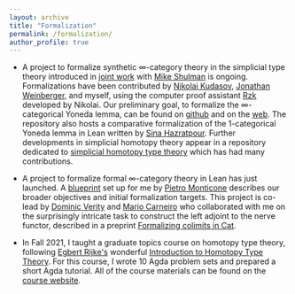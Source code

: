 ```yaml
---
layout: archive
title: "Formalization"
permalink: /formalization/
author_profile: true
---
```


* A project to formalize synthetic &infin;-category theory in the simplicial type theory introduced in [joint work](https://emilyriehl.github.io/files/synthetic.pdf) with [Mike Shulman](https://home.sandiego.edu/~shulman/) is ongoing. Formalizations have been contributed by [Nikolai Kudasov](https://fizruk.github.io/), [Jonathan Weinberger](https://sites.google.com/view/jonathanweinbergers), and myself, using the computer proof assistant [Rzk](https://github.com/fizruk/rzk) developed by Nikolai. Our preliminary goal, to formalize the &infin;-categorical Yoneda lemma, can be found on [github](https://github.com/emilyriehl/yoneda) and on the [web](https://emilyriehl.github.io/yoneda/). The repository also hosts a comparative formalization of the 1-categorical Yoneda lemma in Lean written by [Sina Hazratpour](https://sinhp.github.io/). Further developments in simplicial homotopy theory appear in a repository dedicated to [simplicial homotopy type theory](https://github.com/fizruk/sHoTT/) which has had many contributions.

* A project to formalize formal &infin;-category theory in Lean has just launched. A [blueprint](https://emilyriehl.github.io/infinity-cosmos/) set up for me by [Pietro Monticone](https://github.com/pitmonticone) describes our broader objectives and initial formalization targets. This project is co-lead by [Dominic Verity](https://dom-verity.github.io/) and [Mario Carneiro](https://digama0.github.io/) who collaborated with me on the surprisingly intricate task to construct the left adjoint to the nerve functor, described in a preprint [Formalizing colimits in Cat](https://arxiv.org/pdf/2503.20704).

* In Fall 2021, I taught a graduate topics course on homotopy type theory, following [Egbert Rijke's](https://github.com/EgbertRijke) wonderful [Introduction to Homotopy Type Theory](https://arxiv.org/abs/2212.11082). For this course, I wrote 10 Agda problem sets and prepared a short Agda tutorial. All of the course materials can be found on the [course website](https://github.com/emilyriehl/721). 


